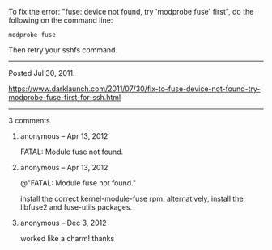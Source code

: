 To fix the error: "fuse: device not found, try 'modprobe fuse' first", do the following on the command line:

```
modprobe fuse
```

Then retry your sshfs command.

---

Posted Jul 30, 2011.

https://www.darklaunch.com/2011/07/30/fix-to-fuse-device-not-found-try-modprobe-fuse-first-for-ssh.html

---

3 comments

<ol>
    <li>
        <div>
            anonymous &ndash; Apr 13, 2012
            <div>
                <p>FATAL: Module fuse not found.</p>
            </div>
        </div>
    </li>
    <li>
        <div>
            anonymous &ndash; Apr 13, 2012
            <div>
                <p>@"FATAL: Module fuse not found."</p><p></p><p>install the correct kernel-module-fuse rpm. alternatively, install the libfuse2 and fuse-utils packages.</p>
            </div>
        </div>
    </li>
    <li>
        <div>
            anonymous &ndash; Dec 3, 2012
            <div>
                <p>worked like a charm! thanks</p>
            </div>
        </div>
    </li>
</ol>
